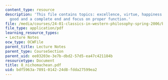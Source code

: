 ```yaml
---
content_type: resource
description: 'This file contains topics: excellence, virtue, happiness as a self sufficient
  good and a complete end and focus on proper function.'
file: /media/courses/24-01-classics-in-western-philosophy-spring-2006/bdf5963a7891014224d8fdda27599ea2_8_nichomachean.pdf
file_type: application/pdf
learning_resource_types:
- Lecture Notes
ocw_type: OCWFile
parent_title: Lecture Notes
parent_type: CourseSection
parent_uid: ee03203e-3e7b-dbd2-57d5-ea47c421184b
resourcetype: Document
title: 8_nichomachean.pdf
uid: bdf5963a-7891-0142-24d8-fdda27599ea2
---
```

